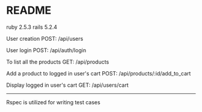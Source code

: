 # README

ruby 2.5.3
rails 5.2.4

User creation
  POST: /api/users

User login
  POST: /api/auth/login

To list all the products
  GET: /api/products

Add a product to logged in user's cart
  POST: /api/products/:id/add_to_cart

Display logged in user's cart
  GET: /api/users/cart

---------------------

Rspec is utilized for writing test cases

